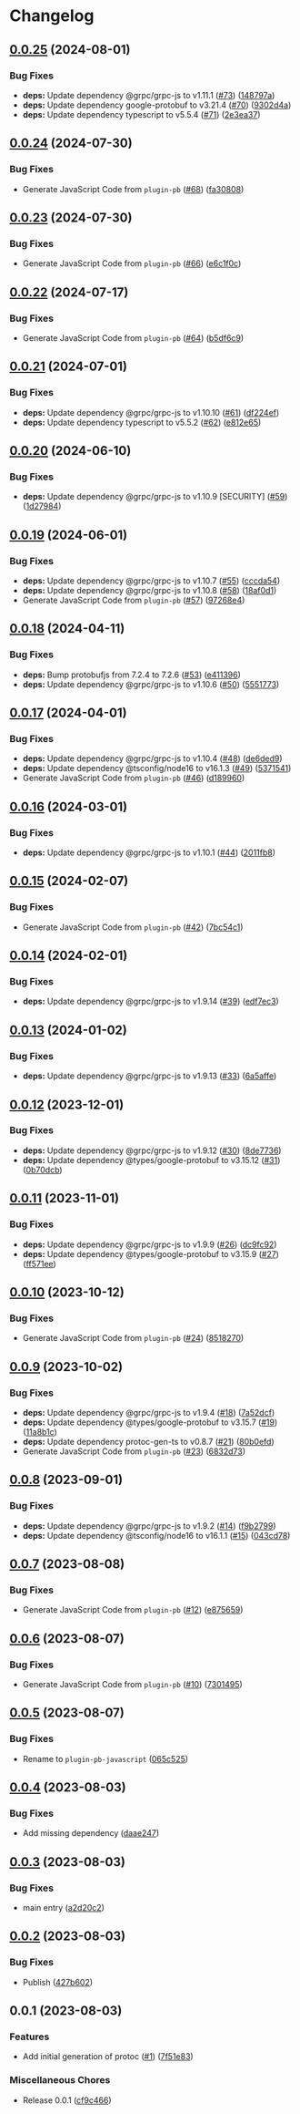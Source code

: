 # Changelog

## [0.0.25](https://github.com/cloudquery/plugin-pb-javascript/compare/v0.0.24...v0.0.25) (2024-08-01)


### Bug Fixes

* **deps:** Update dependency @grpc/grpc-js to v1.11.1 ([#73](https://github.com/cloudquery/plugin-pb-javascript/issues/73)) ([148797a](https://github.com/cloudquery/plugin-pb-javascript/commit/148797a7f19543386e5131297737e2b80f186cbe))
* **deps:** Update dependency google-protobuf to v3.21.4 ([#70](https://github.com/cloudquery/plugin-pb-javascript/issues/70)) ([9302d4a](https://github.com/cloudquery/plugin-pb-javascript/commit/9302d4aa43dce76dee30f6fe41c7969cd5ab32b2))
* **deps:** Update dependency typescript to v5.5.4 ([#71](https://github.com/cloudquery/plugin-pb-javascript/issues/71)) ([2e3ea37](https://github.com/cloudquery/plugin-pb-javascript/commit/2e3ea373604c3d511a43cc514a201d9df5d7bbda))

## [0.0.24](https://github.com/cloudquery/plugin-pb-javascript/compare/v0.0.23...v0.0.24) (2024-07-30)


### Bug Fixes

* Generate JavaScript Code from `plugin-pb` ([#68](https://github.com/cloudquery/plugin-pb-javascript/issues/68)) ([fa30808](https://github.com/cloudquery/plugin-pb-javascript/commit/fa30808735c8e4c4713fe807f1e6c53a4d5905ab))

## [0.0.23](https://github.com/cloudquery/plugin-pb-javascript/compare/v0.0.22...v0.0.23) (2024-07-30)


### Bug Fixes

* Generate JavaScript Code from `plugin-pb` ([#66](https://github.com/cloudquery/plugin-pb-javascript/issues/66)) ([e6c1f0c](https://github.com/cloudquery/plugin-pb-javascript/commit/e6c1f0c85d595a24d1e1da0ac7c72bd2a914bb1a))

## [0.0.22](https://github.com/cloudquery/plugin-pb-javascript/compare/v0.0.21...v0.0.22) (2024-07-17)


### Bug Fixes

* Generate JavaScript Code from `plugin-pb` ([#64](https://github.com/cloudquery/plugin-pb-javascript/issues/64)) ([b5df6c9](https://github.com/cloudquery/plugin-pb-javascript/commit/b5df6c929f20dd4eb05d8def0175d57b65943840))

## [0.0.21](https://github.com/cloudquery/plugin-pb-javascript/compare/v0.0.20...v0.0.21) (2024-07-01)


### Bug Fixes

* **deps:** Update dependency @grpc/grpc-js to v1.10.10 ([#61](https://github.com/cloudquery/plugin-pb-javascript/issues/61)) ([df224ef](https://github.com/cloudquery/plugin-pb-javascript/commit/df224efa101088c2d8c732d80e7514d63191fd31))
* **deps:** Update dependency typescript to v5.5.2 ([#62](https://github.com/cloudquery/plugin-pb-javascript/issues/62)) ([e812e65](https://github.com/cloudquery/plugin-pb-javascript/commit/e812e65391689da99f5f6da4d84a7cd301b7f2f6))

## [0.0.20](https://github.com/cloudquery/plugin-pb-javascript/compare/v0.0.19...v0.0.20) (2024-06-10)


### Bug Fixes

* **deps:** Update dependency @grpc/grpc-js to v1.10.9 [SECURITY] ([#59](https://github.com/cloudquery/plugin-pb-javascript/issues/59)) ([1d27984](https://github.com/cloudquery/plugin-pb-javascript/commit/1d2798455fbd76944b2b3055d180d78a7224f253))

## [0.0.19](https://github.com/cloudquery/plugin-pb-javascript/compare/v0.0.18...v0.0.19) (2024-06-01)


### Bug Fixes

* **deps:** Update dependency @grpc/grpc-js to v1.10.7 ([#55](https://github.com/cloudquery/plugin-pb-javascript/issues/55)) ([cccda54](https://github.com/cloudquery/plugin-pb-javascript/commit/cccda54173eba4f1868709624dde194909b5f42b))
* **deps:** Update dependency @grpc/grpc-js to v1.10.8 ([#58](https://github.com/cloudquery/plugin-pb-javascript/issues/58)) ([18af0d1](https://github.com/cloudquery/plugin-pb-javascript/commit/18af0d14f1473386746afbb3b48708ff0a8f4b56))
* Generate JavaScript Code from `plugin-pb` ([#57](https://github.com/cloudquery/plugin-pb-javascript/issues/57)) ([97268e4](https://github.com/cloudquery/plugin-pb-javascript/commit/97268e41a029ea14e64e59357d33b4b350c699c1))

## [0.0.18](https://github.com/cloudquery/plugin-pb-javascript/compare/v0.0.17...v0.0.18) (2024-04-11)


### Bug Fixes

* **deps:** Bump protobufjs from 7.2.4 to 7.2.6 ([#53](https://github.com/cloudquery/plugin-pb-javascript/issues/53)) ([e411396](https://github.com/cloudquery/plugin-pb-javascript/commit/e4113961835691b4aa289893600c48bbcf3510aa))
* **deps:** Update dependency @grpc/grpc-js to v1.10.6 ([#50](https://github.com/cloudquery/plugin-pb-javascript/issues/50)) ([5551773](https://github.com/cloudquery/plugin-pb-javascript/commit/55517731671f01e444f544c460f5e3597101e10c))

## [0.0.17](https://github.com/cloudquery/plugin-pb-javascript/compare/v0.0.16...v0.0.17) (2024-04-01)


### Bug Fixes

* **deps:** Update dependency @grpc/grpc-js to v1.10.4 ([#48](https://github.com/cloudquery/plugin-pb-javascript/issues/48)) ([de6ded9](https://github.com/cloudquery/plugin-pb-javascript/commit/de6ded95b65291735fc3729aba1a5d3437366b02))
* **deps:** Update dependency @tsconfig/node16 to v16.1.3 ([#49](https://github.com/cloudquery/plugin-pb-javascript/issues/49)) ([5371541](https://github.com/cloudquery/plugin-pb-javascript/commit/5371541871dadaecbae82fdb91bf86172a281f8a))
* Generate JavaScript Code from `plugin-pb` ([#46](https://github.com/cloudquery/plugin-pb-javascript/issues/46)) ([d189960](https://github.com/cloudquery/plugin-pb-javascript/commit/d189960566558e1c7b3f06e81985ccc35493b0e9))

## [0.0.16](https://github.com/cloudquery/plugin-pb-javascript/compare/v0.0.15...v0.0.16) (2024-03-01)


### Bug Fixes

* **deps:** Update dependency @grpc/grpc-js to v1.10.1 ([#44](https://github.com/cloudquery/plugin-pb-javascript/issues/44)) ([2011fb8](https://github.com/cloudquery/plugin-pb-javascript/commit/2011fb8310830f1b37ace7d49aec9c94a222a5f4))

## [0.0.15](https://github.com/cloudquery/plugin-pb-javascript/compare/v0.0.14...v0.0.15) (2024-02-07)


### Bug Fixes

* Generate JavaScript Code from `plugin-pb` ([#42](https://github.com/cloudquery/plugin-pb-javascript/issues/42)) ([7bc54c1](https://github.com/cloudquery/plugin-pb-javascript/commit/7bc54c1d88ae4679abf54ad03f8793a2dc7775de))

## [0.0.14](https://github.com/cloudquery/plugin-pb-javascript/compare/v0.0.13...v0.0.14) (2024-02-01)


### Bug Fixes

* **deps:** Update dependency @grpc/grpc-js to v1.9.14 ([#39](https://github.com/cloudquery/plugin-pb-javascript/issues/39)) ([edf7ec3](https://github.com/cloudquery/plugin-pb-javascript/commit/edf7ec355ced188771e1ee89792e74695ff64099))

## [0.0.13](https://github.com/cloudquery/plugin-pb-javascript/compare/v0.0.12...v0.0.13) (2024-01-02)


### Bug Fixes

* **deps:** Update dependency @grpc/grpc-js to v1.9.13 ([#33](https://github.com/cloudquery/plugin-pb-javascript/issues/33)) ([6a5affe](https://github.com/cloudquery/plugin-pb-javascript/commit/6a5affe5ef9139e83626199a5e9f9c6b2618bc9c))

## [0.0.12](https://github.com/cloudquery/plugin-pb-javascript/compare/v0.0.11...v0.0.12) (2023-12-01)


### Bug Fixes

* **deps:** Update dependency @grpc/grpc-js to v1.9.12 ([#30](https://github.com/cloudquery/plugin-pb-javascript/issues/30)) ([8de7736](https://github.com/cloudquery/plugin-pb-javascript/commit/8de7736e2ffb3b1b09649fee274e31b21cc85f36))
* **deps:** Update dependency @types/google-protobuf to v3.15.12 ([#31](https://github.com/cloudquery/plugin-pb-javascript/issues/31)) ([0b70dcb](https://github.com/cloudquery/plugin-pb-javascript/commit/0b70dcb81c30788c0fbda98c5b427eb7b2c0851a))

## [0.0.11](https://github.com/cloudquery/plugin-pb-javascript/compare/v0.0.10...v0.0.11) (2023-11-01)


### Bug Fixes

* **deps:** Update dependency @grpc/grpc-js to v1.9.9 ([#26](https://github.com/cloudquery/plugin-pb-javascript/issues/26)) ([dc9fc92](https://github.com/cloudquery/plugin-pb-javascript/commit/dc9fc92ea8bdf2d615e1a23aa6bd867a8b3cf1bf))
* **deps:** Update dependency @types/google-protobuf to v3.15.9 ([#27](https://github.com/cloudquery/plugin-pb-javascript/issues/27)) ([ff571ee](https://github.com/cloudquery/plugin-pb-javascript/commit/ff571eed9cb36ba259bca8cc25a02be7d7886e40))

## [0.0.10](https://github.com/cloudquery/plugin-pb-javascript/compare/v0.0.9...v0.0.10) (2023-10-12)


### Bug Fixes

* Generate JavaScript Code from `plugin-pb` ([#24](https://github.com/cloudquery/plugin-pb-javascript/issues/24)) ([8518270](https://github.com/cloudquery/plugin-pb-javascript/commit/8518270a93e27d3baf5a99c462833fceef9ce575))

## [0.0.9](https://github.com/cloudquery/plugin-pb-javascript/compare/v0.0.8...v0.0.9) (2023-10-02)


### Bug Fixes

* **deps:** Update dependency @grpc/grpc-js to v1.9.4 ([#18](https://github.com/cloudquery/plugin-pb-javascript/issues/18)) ([7a52dcf](https://github.com/cloudquery/plugin-pb-javascript/commit/7a52dcf1e8407e75472d79aca14a659784c172f0))
* **deps:** Update dependency @types/google-protobuf to v3.15.7 ([#19](https://github.com/cloudquery/plugin-pb-javascript/issues/19)) ([11a8b1c](https://github.com/cloudquery/plugin-pb-javascript/commit/11a8b1cc053d1b55b3047c9cd28f58b17fa5bf0f))
* **deps:** Update dependency protoc-gen-ts to v0.8.7 ([#21](https://github.com/cloudquery/plugin-pb-javascript/issues/21)) ([80b0efd](https://github.com/cloudquery/plugin-pb-javascript/commit/80b0efd64c29eccbc0692e6542ec6a697f13b86f))
* Generate JavaScript Code from `plugin-pb` ([#23](https://github.com/cloudquery/plugin-pb-javascript/issues/23)) ([6832d73](https://github.com/cloudquery/plugin-pb-javascript/commit/6832d7319b9025123bc04754b465d638bbd2b44f))

## [0.0.8](https://github.com/cloudquery/plugin-pb-javascript/compare/v0.0.7...v0.0.8) (2023-09-01)


### Bug Fixes

* **deps:** Update dependency @grpc/grpc-js to v1.9.2 ([#14](https://github.com/cloudquery/plugin-pb-javascript/issues/14)) ([f9b2799](https://github.com/cloudquery/plugin-pb-javascript/commit/f9b279985de8b8bce78851f1f9c640128751cde3))
* **deps:** Update dependency @tsconfig/node16 to v16.1.1 ([#15](https://github.com/cloudquery/plugin-pb-javascript/issues/15)) ([043cd78](https://github.com/cloudquery/plugin-pb-javascript/commit/043cd78a327d923ed3fa37a082c54df86a046b1e))

## [0.0.7](https://github.com/cloudquery/plugin-pb-javascript/compare/v0.0.6...v0.0.7) (2023-08-08)


### Bug Fixes

* Generate JavaScript Code from `plugin-pb` ([#12](https://github.com/cloudquery/plugin-pb-javascript/issues/12)) ([e875659](https://github.com/cloudquery/plugin-pb-javascript/commit/e875659937673378073fe1104c79060b0b0be732))

## [0.0.6](https://github.com/cloudquery/plugin-pb-javascript/compare/v0.0.5...v0.0.6) (2023-08-07)


### Bug Fixes

* Generate JavaScript Code from `plugin-pb` ([#10](https://github.com/cloudquery/plugin-pb-javascript/issues/10)) ([7301495](https://github.com/cloudquery/plugin-pb-javascript/commit/7301495a6fe780a47587b59f6ec9ba1c5c563e83))

## [0.0.5](https://github.com/cloudquery/plugin-pb-javascript/compare/v0.0.4...v0.0.5) (2023-08-07)


### Bug Fixes

* Rename to `plugin-pb-javascript` ([065c525](https://github.com/cloudquery/plugin-pb-javascript/commit/065c52558f9c6b64524db3ffda12c2a6fd79a6b5))

## [0.0.4](https://github.com/cloudquery/plugin-pb-javascript/compare/v0.0.3...v0.0.4) (2023-08-03)

### Bug Fixes

- Add missing dependency ([daae247](https://github.com/cloudquery/plugin-pb-javascript/commit/daae2473b5a9e021cf4918c03062a6474632a944))

## [0.0.3](https://github.com/cloudquery/plugin-pb-javascript/compare/v0.0.2...v0.0.3) (2023-08-03)

### Bug Fixes

- main entry ([a2d20c2](https://github.com/cloudquery/plugin-pb-javascript/commit/a2d20c2324387e1529ace59c8bf2b984d05a701a))

## [0.0.2](https://github.com/cloudquery/plugin-pb-javascript/compare/v0.0.1...v0.0.2) (2023-08-03)

### Bug Fixes

- Publish ([427b602](https://github.com/cloudquery/plugin-pb-javascript/commit/427b602ac5dfaa3440b0afc7b1969be6db2b1bb2))

## 0.0.1 (2023-08-03)

### Features

- Add initial generation of protoc ([#1](https://github.com/cloudquery/plugin-pb-javascript/issues/1)) ([7f51e83](https://github.com/cloudquery/plugin-pb-javascript/commit/7f51e83e4854afd3ed58d6f4bb562914af5c1a96))

### Miscellaneous Chores

- Release 0.0.1 ([cf9c466](https://github.com/cloudquery/plugin-pb-javascript/commit/cf9c466ebed3a3dbe26b5794f079828ccc291e06))
